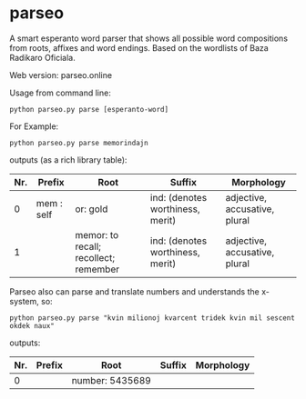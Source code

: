 # parseo
A smart esperanto word parser that shows all possible word compositions from roots, affixes and word endings. 
Based on the wordlists of Baza Radikaro Oficiala.

Web version: parseo.online

Usage from command line: 
    
    python parseo.py parse [esperanto-word]
    
For Example:
  
    python parseo.py parse memorindajn

outputs (as a rich library table):

| Nr. | Prefix | Root | Suffix | Morphology |
| --- | ------ | ---- | ------ | ---------- |
| 0 | mem : self | or: gold |  ind: (denotes worthiness, merit) | adjective, accusative, plural |
| 1 | | memor: to recall; recollect; remember | ind: (denotes worthiness, merit) | adjective, accusative, plural |

Parseo also can parse and translate numbers and understands the x-system, so:

    python parseo.py parse "kvin milionoj kvarcent tridek kvin mil sescent okdek naux"

outputs:

| Nr. | Prefix | Root | Suffix | Morphology |
| --- | ------ | ---- | ------ | ---------- |
| 0 | | number: 5435689 | | |
